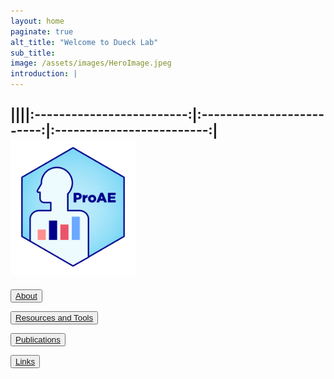 ```yaml
---
layout: home
paginate: true
alt_title: "Welcome to Dueck Lab"
sub_title: 
image: /assets/images/HeroImage.jpeg
introduction: |
---
```

||||:-------------------------:|:-------------------------:|:-------------------------:|
<img width="200" alt="ProAE" src="/assets/images/ProAE_no_background.png"> 
---

<button onlick="About"><a href="https://duecklab.github.io/about"> About</a></button>

<button onlick="Resources and Tooks"><a href="https://duecklab.github.io/tools"> Resources and Tools</a></button>

<button onlick="Publications"><a href="https://duecklab.github.io/publications"> Publications</a></button>

<button onlick="Links"><a href="https://duecklab.github.io/links"> Links</a></button>
